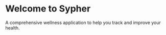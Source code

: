 
# Welcome to Sypher

A comprehensive wellness application to help you track and improve your health.

